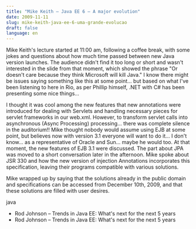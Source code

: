 ```yaml
---
title: "Mike Keith – Java EE 6 – A major evolution"
date: 2009-11-11
slug: mike-keith-java-ee-6-uma-grande-evolucao
draft: false
language: en
---
```


Mike Keith's lecture started at 11:00 am, following a coffee break, with some jokes and questions about how much time passed between new Java version launches. The audience didn't find it too long or short and wasn't interested in the slide from that moment, which showed the phrase "Or doesn't care because they think Microsoft will kill Java." I know there might be issues saying something like this at some point... but based on what I've been listening to here in Rio, as per Phillip himself, .NET with C# has been presenting some nice things…

I thought it was cool among the new features that new annotations were introduced for dealing with Servlets and handling necessary pieces for servlet frameworks in our web.xml. However, to transform servlet calls into asynchronous (Async Processing) processing... there was complete silence in the auditorium!!
Mike thought nobody would assume using EJB at some point, but believes now with version 3.1 everyone will want to do it... I don't know... as a representative of Oracle and Sun... maybe he would too. At that moment, the new features of EJB 3.1 were discussed.
The part about JPA was moved to a short conversation later in the afternoon.
Mike spoke about JSR 330 and how the new version of injection Annotations incorporates this specification, leaving their programs compatible with various solutions.

Mike wrapped up by saying that the solutions already in the public domain and specifications can be accessed from December 10th, 2009, and that these solutions are filled with user desires.

java
- Rod Johnson – Trends in Java EE: What's next for the next 5 years
- Rod Johnson – Trends in Java EE: What's next for the next 5 years